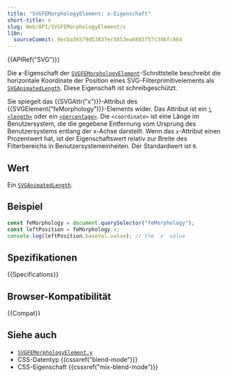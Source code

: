```yaml
---
title: "SVGFEMorphologyElement: x-Eigenschaft"
short-title: x
slug: Web/API/SVGFEMorphologyElement/x
l10n:
  sourceCommit: 9ecba36579d53837ec5853ea6883f57c3d6fc864
---
```


{{APIRef("SVG")}}

Die **`x`**-Eigenschaft der [`SVGFEMorphologyElement`](/de/docs/Web/API/SVGFEMorphologyElement)-Schnittstelle beschreibt die horizontale Koordinate der Position eines SVG-Filterprimitivelements als [`SVGAnimatedLength`](/de/docs/Web/API/SVGAnimatedLength). Diese Eigenschaft ist schreibgeschützt.

Sie spiegelt das {{SVGAttr("x")}}-Attribut des {{SVGElement("feMorphology")}}-Elements wider. Das Attribut ist ein [`\<length>`](/de/docs/Web/SVG/Content_type#length) oder ein [`<percentage>`](/de/docs/Web/SVG/Content_type#percentage). Die `<coordinate>` ist eine Länge im Benutzersystem, die die gegebene Entfernung vom Ursprung des Benutzersystems entlang der x-Achse darstellt. Wenn das `x`-Attribut einen Prozentwert hat, ist der Eigenschaftswert relativ zur Breite des Filterbereichs in Benutzersystemeinheiten. Der Standardwert ist `0`.

## Wert

Ein [`SVGAnimatedLength`](/de/docs/Web/API/SVGAnimatedLength).

## Beispiel

```js
const feMorphology = document.querySelector("feMorphology");
const leftPosition = feMorphology.x;
console.log(leftPosition.baseVal.value); // the `x` value
```

## Spezifikationen

{{Specifications}}

## Browser-Kompatibilität

{{Compat}}

## Siehe auch

- [`SVGFEMorphologyElement.y`](/de/docs/Web/API/SVGFEMorphologyElement/y)
- CSS-Datentyp {{cssxref("blend-mode")}}
- CSS-Eigenschaft {{cssxref("mix-blend-mode")}}
